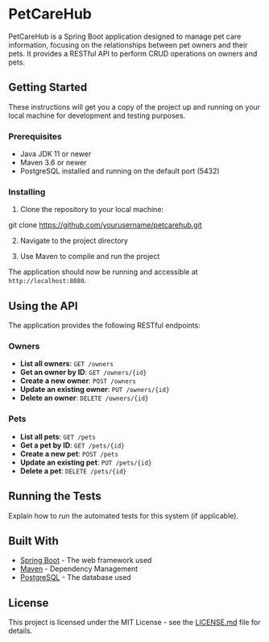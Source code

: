 # PetCareHub

PetCareHub is a Spring Boot application designed to manage pet care information, focusing on the relationships between pet owners and their pets. It provides a RESTful API to perform CRUD operations on owners and pets.

## Getting Started

These instructions will get you a copy of the project up and running on your local machine for development and testing purposes.

### Prerequisites

- Java JDK 11 or newer
- Maven 3.6 or newer
- PostgreSQL installed and running on the default port (5432)

### Installing

1. Clone the repository to your local machine:   

git clone https://github.com/yourusername/petcarehub.git

2. Navigate to the project directory

3. Use Maven to compile and run the project

The application should now be running and accessible at `http://localhost:8080`.

## Using the API

The application provides the following RESTful endpoints:

### Owners

- **List all owners**: `GET /owners`
- **Get an owner by ID**: `GET /owners/{id}`
- **Create a new owner**: `POST /owners`
- **Update an existing owner**: `PUT /owners/{id}`
- **Delete an owner**: `DELETE /owners/{id}`

### Pets

- **List all pets**: `GET /pets`
- **Get a pet by ID**: `GET /pets/{id}`
- **Create a new pet**: `POST /pets`
- **Update an existing pet**: `PUT /pets/{id}`
- **Delete a pet**: `DELETE /pets/{id}`

## Running the Tests

Explain how to run the automated tests for this system (if applicable).

## Built With

- [Spring Boot](https://spring.io/projects/spring-boot) - The web framework used
- [Maven](https://maven.apache.org/) - Dependency Management
- [PostgreSQL](https://www.postgresql.org/) - The database used

## License

This project is licensed under the MIT License - see the [LICENSE.md](LICENSE.md) file for details.
